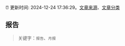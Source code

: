:alarm_clock: 更新时间: 2024-12-24 17:36:29。[文章来源](/README.md)、[文章分类](/TAGS.md)

## 报告


> 关键字：`报告`、`月报`




